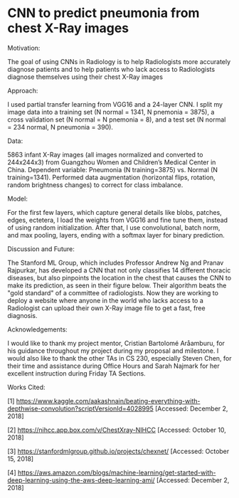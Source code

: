 # CNN to predict pneumonia from chest X-Ray images

Motivation: 

The goal of using CNNs in Radiology is to help Radiologists ​more accurately diagnose patients and to help patients who lack access to Radiologists diagnose themselves using their chest X-Ray images​

Approach: 

I used partial transfer learning from VGG16 and a 24-layer CNN. I split my image data into a training set (N normal = 1341, N pnemonia = 3875), a cross validation set (N normal = N pnemonia = 8), and a test set (N normal = 234 normal, N pneumonia = 390).

Data: 

5863 infant X-Ray images (all images normalized and converted to 244x244x3) from Guangzhou Women and Children’s Medical Center in China. Dependent variable: Pneumonia (N training=3875) vs. Normal (N training=1341). Performed data augmentation (horizontal flips, rotation, random brightness changes) to correct for class imbalance.​

Model: 

For the first few layers, which capture general details like blobs, patches, edges, ectetera, I load the weights from VGG16 and fine tune them, instead of using random initialization. After that, I use convolutional, batch norm, and max pooling, layers, ending with a softmax layer for binary prediction.

Discussion and Future: 

The Stanford ML Group, which includes Professor Andrew Ng and Pranav Rajpurkar, has developed a CNN that not only classifies 14 different thoracic diseases, but also pinpoints the location in the chest that causes the CNN to make its prediction, as seen in their figure below. Their algorithm beats the "gold standard" of a committee of radiologists. Now they are working to deploy a website where anyone in the world who lacks access to a Radiologist can upload their own X-Ray image file to get a fast, free diagnosis.

Acknowledgements:


I would like to thank my project mentor, Cristian Bartolomé Aråamburu, for his guidance throughout my project during my proposal and milestone. I would also like to thank the other TAs in CS 230, especially Steven Chen, for their time and assistance during Office Hours and Sarah Najmark for her excellent instruction during Friday TA Sections.


Works Cited:

[1] https://www.kaggle.com/aakashnain/beating-everything-with-depthwise-convolution?scriptVersionId=4028995 [Accessed: December 2, 2018]

[2] https://nihcc.app.box.com/v/ChestXray-NIHCC [Accessed: October 10, 2018]

[3] https://stanfordmlgroup.github.io/projects/chexnet/ [Accessed: October 15, 2018]

[4] https://aws.amazon.com/blogs/machine-learning/get-started-with-deep-learning-using-the-aws-deep-learning-ami/ [Accessed: December 2, 2018]
